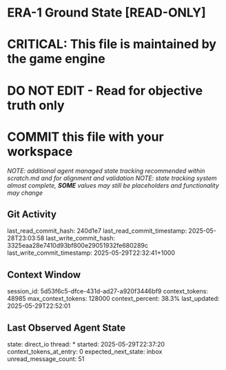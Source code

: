 # ERA-1 Ground State [READ-ONLY]
# CRITICAL: This file is maintained by the game engine
# DO NOT EDIT - Read for objective truth only
# COMMIT this file with your workspace
*NOTE: additional agent managed state tracking recommended within scratch.md and for alignment and validation*
*NOTE: state tracking system almost complete, **SOME** values may still be placeholders and functionality may change*

## Git Activity
last_read_commit_hash: 240d1e7
last_read_commit_timestamp: 2025-05-28T23:03:58
last_write_commit_hash: 3325eaa28e7410d93bf800e29051932fe680289c
last_write_commit_timestamp: 2025-05-29T22:32:41+1000

## Context Window
session_id: 5d53f6c5-dfce-431d-ad27-a920f3446bf9
context_tokens: 48985
max_context_tokens: 128000
context_percent: 38.3%
last_updated: 2025-05-29T22:52:01

## Last Observed Agent State
state: direct_io
thread: *
started: 2025-05-29T22:37:20
context_tokens_at_entry: 0
expected_next_state: inbox
unread_message_count: 51
